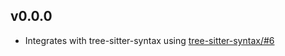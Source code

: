 ## v0.0.0
* Integrates with tree-sitter-syntax using [tree-sitter-syntax/#6](https://github.com/atom/tree-sitter-syntax/pull/6)
